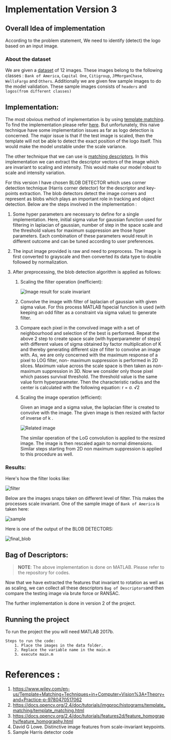 # Implementation Version 3

## Overall Idea of implementation

According to the problem statement, We need to identify (detect) the logo based on an input image. 

### About the dataset

We are given a [dataset](./training_data/) of 12 images. These images belong to the following classes : `Bank of America`, `Capital One`, `Citigroup`, `JPMorganChase`, `WellsFargo` and `Others`. Additionally we are given few sample images to do the model validation. These sample images consists of `headers` and `logos(from different classes)` 

## Implementation:

The most obvious method of implementation is by using [template matching](https://www.wiley.com/en-us/Template+Matching+Techniques+in+Computer+Vision%3A+Theory+and+Practice-p-9780470517062). To find the implementation please refer [here](https://docs.opencv.org/2.4/doc/tutorials/imgproc/histograms/template_matching/template_matching.html). But unfortunately, this naive technique have some implementation issues as far as logo detection is concerned.  The major issue is that if the test image is scaled, then the template will not be able to detect the exact position of the logo itself. This would make the model unstable under the scale variance. 

The other technique that we can use is [matching descriptors](https://docs.opencv.org/2.4/doc/tutorials/features2d/feature_homography/feature_homography.html). In this implementation we can extract the descriptor vectors of the image which are invariant to scaling and intensity. This would make our model robust to scale and intensity variation. 

For this version I have chosen BLOB DETECTOR which uses corner detection technique (Harris corner detector) for the descriptor and key-points extraction. The blob detectors detect the image corners and represent as blobs which plays an important role in tracking and object detection.  Below are the steps involved in the implementation :

1. Some hyper parameters are necessary to define for a single implementation. Here, initial sigma value for gaussian function used for filtering in laplacian of gaussian, number of step in the space scale and the threshold values for maximum suppression are those hyper parameters. Each combination of these parameters would result in different outcome and can be tuned according to user preferences.

2. The input image provided is raw and need to preprocess. The image is first converted to grayscale and then converted its data type to double followed by normalization.

3. After preprocessing, the blob detection algorithm is applied as follows:

   1. Scaling the filter operation (inefficient):

      ![Image result for scale invariant](https://docs.opencv.org/3.0-beta/_images/sift_dog.jpg)

   2. Convolve the image with filter of laplacian of gaussian with given sigma value. For this process MATLAB fspecial function is used (with keeping an odd filter as a constraint via sigma value) to generate filter.

   3. Compare each pixel in the convolved image with a set of neighbourhood and selection of the best is performed. 
      Repeat the above 2 step to create space scale (with hyperparameter of steps) with different values of sigma obtained by factor multiplication of K and thereby generating different size of filter to convolve an image with. As, we are only concerned with the maximum response of a pixel to LOG filter, non- maximum suppression is performed in 2D slices.
      Maximum value across the scale space is then taken as non-maximum suppression in 3D. 
      Now we consider only those pixel which passes survival threshold. The threshold value is the same value form hyperparameter. Then the characteristic radius and the center is calculated with the following equation:  r = σ. √2 

   4. Scaling the image operation (efficient):

      Given an image and a sigma value, the laplacian filter is created to convolve with the image.
      The given image is then resized with factor of inverse of k .

      ![Related image](http://campar.in.tum.de/twiki/pub/Chair/KlinkerCMU/FidoWarpPyramid.JPG)

      The similar operation of the LoG convolution is applied to the resized image. The image is then rescaled again to normal dimensions. 
      Similar steps starting from 2D non maximum suppression is applied to this procedure as well.



### Results:

Here's how the filter looks like:

![filter](./output/Process/filter.gif)

Below are the images snaps taken on different level of filter. This makes the processes scale invariant. One of the sample image of `Bank of America` is taken here:

![sample](./output/sample/sample.gif)

Here is one of the output of the BLOB DETECTORS:

![final_blob](./output/final_blob.jpg)

## Bag of Descriptors:

> **NOTE**:  The above implementation is done on MATLAB. Please refer to the repository for codes.

Now that we have extracted the features that invariant to rotation as well as as scaling, we can collect all these descriptors `Bag of Descriptors`and then compare the testing image via brute force or RANSAC.

The further implementation is done in version 2 of the project. 



## Running the project

To run the project the you will need MATLAB 2017b. 

```
Steps to run the code:
	1. Place the images in the data folder.
	2. Replace the variable name in the main.m
	3. execute main.m
```

# References : 

1. https://www.wiley.com/en-us/Template+Matching+Techniques+in+Computer+Vision%3A+Theory+and+Practice-p-9780470517062
2. https://docs.opencv.org/2.4/doc/tutorials/imgproc/histograms/template_matching/template_matching.html
3. https://docs.opencv.org/2.4/doc/tutorials/features2d/feature_homography/feature_homography.html
4. David G Lowe. Distinctive image features from scale-invariant keypoints.
5. Sample Harris detector code